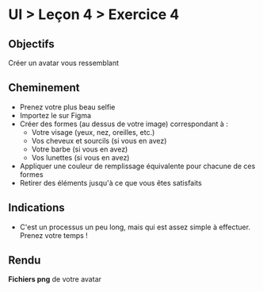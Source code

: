 # UI > Leçon 4 > Exercice 4

## Objectifs
Créer un avatar vous ressemblant

## Cheminement
- Prenez votre plus beau selfie
- Importez le sur Figma
- Créer des formes (au dessus de votre image) correspondant à :
  - Votre visage (yeux, nez, oreilles, etc.)
  - Vos cheveux et sourcils (si vous en avez)
  - Votre barbe (si vous en avez)
  - Vos lunettes (si vous en avez)
- Appliquer une couleur de remplissage équivalente pour chacune de ces formes
- Retirer des éléments jusqu'à ce que vous êtes satisfaits

## Indications
- C'est un processus un peu long, mais qui est assez simple à effectuer. Prenez votre temps !

## Rendu
**Fichiers png** de votre avatar
